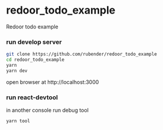 # redoor_todo_example
Redoor todo example


### run develop server

```sh
git clone https://github.com/rubender/redoor_todo_example
cd redoor_todo_example
yarn
yarn dev
```
open browser at http://localhost:3000

### run react-devtool
in another console run debug tool

```sh
yarn tool
```
